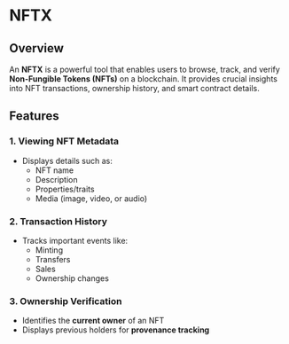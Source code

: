 # NFTX

## Overview

An **NFTX** is a powerful tool that enables users to browse, track, and verify **Non-Fungible Tokens (NFTs)** on a blockchain. It provides crucial insights into NFT transactions, ownership history, and smart contract details.

## Features

### 1. Viewing NFT Metadata

- Displays details such as:
  - NFT name
  - Description
  - Properties/traits
  - Media (image, video, or audio)

### 2. Transaction History

- Tracks important events like:
  - Minting
  - Transfers
  - Sales
  - Ownership changes

### 3. Ownership Verification

- Identifies the **current owner** of an NFT
- Displays previous holders for **provenance tracking**
